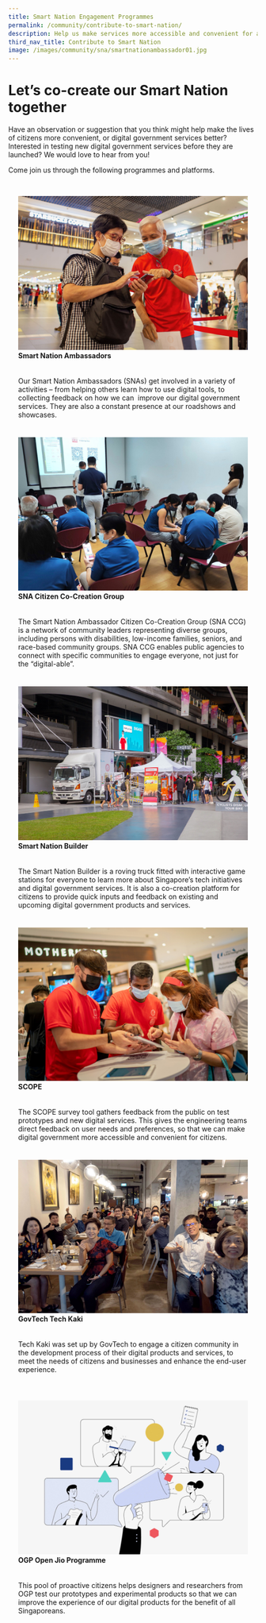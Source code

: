 ```yaml
---
title: Smart Nation Engagement Programmes
permalink: /community/contribute-to-smart-nation/
description: Help us make services more accessible and convenient for all Singaporeans.
third_nav_title: Contribute to Smart Nation
image: /images/community/sna/smartnationambassador01.jpg
---
```

# Let’s co-create our Smart Nation together

Have an observation or suggestion that you think might help make the lives of citizens more convenient, or digital government services better? Interested in testing new digital government services before they are launched? We would love to hear from you! 

Come join us through the following programmes and platforms.

<div class="row" style="padding: 20px 0px 0px 0px;">

<div class="col" style="padding: 10px 20px 10px 20px;">
<a href="/community/smart-nation-ambassadors"><img src="/images/community/sna/SmartNationAmbassador07.jpeg" alt="Smart Nation Ambassadors (SNAs)"></a><br><div class="header"><b>Smart Nation Ambassadors</b></div><br><br>Our Smart Nation Ambassadors (SNAs) get involved in a variety of activities – from helping others learn how to use digital tools, to collecting feedback on how we can  improve our digital government services. They are also a constant presence at our roadshows and showcases.
	<br><br></div>
	
<div class="col" style="padding: 10px 20px 10px 20px;">
<a href="/community/snaccg"><img src="/images/community/CCG/SNACCG_01.jpeg" alt="Smart Nation Ambassador Citizen Co-Creation Group (SNA CCG)"></a><br><div class="header"><b>SNA Citizen Co-Creation Group</b></div><br><br>The Smart Nation Ambassador Citizen Co-Creation Group (SNA CCG) is a network of community leaders representing diverse groups, including persons with disabilities, low-income families, seniors, and race-based community groups. SNA CCG enables public agencies to connect with specific communities to engage everyone, not just for the “digital-able”.
	<br><br></div>

<div class="col" style="padding: 10px 20px 10px 20px;">
<a href="/community/showcases/builder"><img src="/images/community/builder/Smart_Nation_Builder_25.jpeg" alt="Smart Nation Builder" alt="Smart Nation Builder"></a><br><div class="header"><b>Smart Nation Builder</b></div><br><br>The Smart Nation Builder is a roving truck fitted with interactive game stations for everyone to learn more about Singapore’s tech initiatives and digital government services. It is also a co-creation platform for citizens to provide quick inputs and feedback on existing and upcoming digital government products and services.
	<br><br></div>
	
</div><div class="row">

<div class="col" style="padding: 10px 20px 10px 20px;">
<a href="/community/scope"><img src="/images/community/sna/SmartNationAmbassador01.jpg" alt="Smart Nation Co-creating with Our People Everywhere (SCOPE)"></a><br><div class="header"><b>SCOPE</b></div><br><br>The SCOPE survey tool gathers feedback from the public on test prototypes and new digital services. This gives the engineering teams direct feedback on user needs and preferences, so that we can make digital government more accessible and convenient for citizens.
	<br><br></div>

<div class="col" style="padding: 10px 20px 10px 20px;">
<a href="/community/techkaki"><img src="/images/community/TechKaki/TechKaki_01.jpeg" alt="GovTech Tech Kaki"></a><br><div class="header"><b>GovTech Tech Kaki</b></div><br><div class="para"><br>Tech Kaki was set up by GovTech to engage a citizen community in the development process of their digital products and services, to meet the needs of citizens and businesses and enhance the end-user experience.</div>
	<br><br></div>
	
<div class="col" style="padding: 10px 20px 10px 20px;">
<a href="/community/openjio"><img src="/images/community/OpenJio/OpenJio_01.jpeg" alt="OGP Open Jio Programme" alt="OGP Open Jio Programme"></a><br><div class="header"><b>OGP Open Jio Programme</b></div><br><br>This pool of proactive citizens helps designers and researchers from OGP test our prototypes and experimental products so that we can improve the experience of our digital products for the benefit of all Singaporeans.
	<br><br></div>
	
</div>